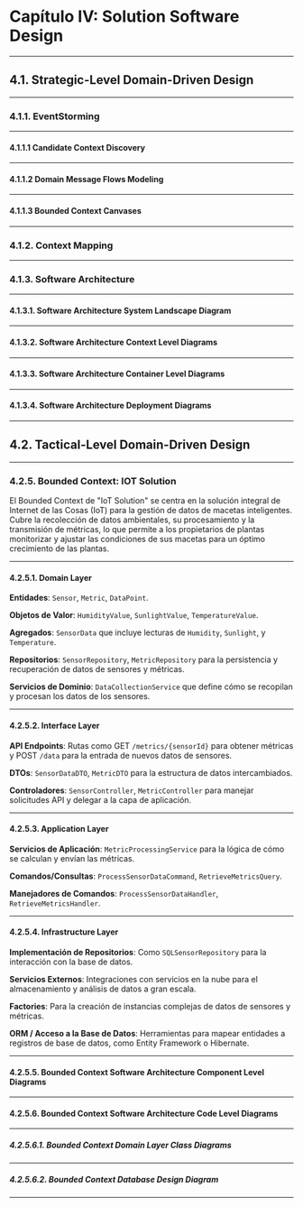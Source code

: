 # Capítulo IV: Solution Software Design
---
## 4.1. Strategic-Level Domain-Driven Design
---
### 4.1.1. EventStorming
---
#### 4.1.1.1 Candidate Context Discovery
---
#### 4.1.1.2 Domain Message Flows Modeling
---
#### 4.1.1.3 Bounded Context Canvases
---
### 4.1.2. Context Mapping
---
### 4.1.3. Software Architecture
---
#### 4.1.3.1. Software Architecture System Landscape Diagram
---
#### 4.1.3.2. Software Architecture Context Level Diagrams
---
#### 4.1.3.3. Software Architecture Container Level Diagrams
---
#### 4.1.3.4. Software Architecture Deployment Diagrams
---
## 4.2. Tactical-Level Domain-Driven Design
---
### 4.2.5. Bounded Context: IOT Solution
El Bounded Context de "IoT Solution" se centra en la solución integral de Internet de las Cosas (IoT) para la gestión de datos de macetas inteligentes. Cubre la recolección de datos ambientales, su procesamiento y la transmisión de métricas, lo que permite a los propietarios de plantas monitorizar y ajustar las condiciones de sus macetas para un óptimo crecimiento de las plantas.

---
#### 4.2.5.1. Domain Layer

**Entidades**: `Sensor`, `Metric`, `DataPoint`.

**Objetos de Valor**: `HumidityValue`, `SunlightValue`, `TemperatureValue`.

**Agregados**: `SensorData` que incluye lecturas de `Humidity`, `Sunlight`, y `Temperature`.

**Repositorios**: `SensorRepository`, `MetricRepository` para la persistencia y recuperación de datos de sensores y métricas.

**Servicios de Dominio**: `DataCollectionService` que define cómo se recopilan y procesan los datos de los sensores.

---
#### 4.2.5.2. Interface Layer
**API Endpoints**: Rutas como GET `/metrics/{sensorId}` para obtener métricas y POST `/data` para la entrada de nuevos datos de sensores.

**DTOs**: `SensorDataDTO`, `MetricDTO` para la estructura de datos intercambiados.

**Controladores**: `SensorController`, `MetricController` para manejar solicitudes API y delegar a la capa de aplicación.

---
#### 4.2.5.3. Application Layer
**Servicios de Aplicación**: `MetricProcessingService` para la lógica de cómo se calculan y envían las métricas.

**Comandos/Consultas**: `ProcessSensorDataCommand`, `RetrieveMetricsQuery`.

**Manejadores de Comandos**: `ProcessSensorDataHandler`, `RetrieveMetricsHandler`.

---
#### 4.2.5.4. Infrastructure Layer
**Implementación de Repositorios**: Como `SQLSensorRepository` para la interacción con la base de datos.

**Servicios Externos**: Integraciones con servicios en la nube para el almacenamiento y análisis de datos a gran escala.

**Factories**: Para la creación de instancias complejas de datos de sensores y métricas.

**ORM / Acceso a la Base de Datos**: Herramientas para mapear entidades a registros de base de datos, como Entity Framework o Hibernate.

---
#### 4.2.5.5. Bounded Context Software Architecture Component Level Diagrams
---
#### 4.2.5.6. Bounded Context Software Architecture Code Level Diagrams
---
##### 4.2.5.6.1. Bounded Context Domain Layer Class Diagrams
---
##### 4.2.5.6.2. Bounded Context Database Design Diagram
---